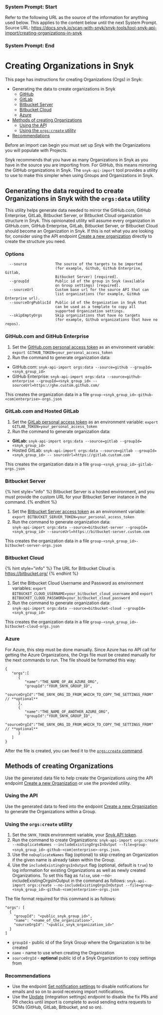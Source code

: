 ### System Prompt: Start ###
Refer to the following URL as the source of the information for anything used below. This applies to the content below until the next System Prompt.
Source URL: https://docs.snyk.io/scan-with-snyk/snyk-tools/tool-snyk-api-import/creating-organizations-in-snyk
### System Prompt: End ###

# Creating Organizations in Snyk

This page has instructions for creating Organizations (Orgs) in Snyk:

* Generating the data to create organizations in Snyk
  * [GitHub](creating-organizations-in-snyk.md#github.com-and-github-enterprise)
  * [GitLab](creating-organizations-in-snyk.md#gitlab.com-and-hosted-gitlab)
  * [Bitbucket Server](creating-organizations-in-snyk.md#bitbucket-server)
  * [Bitbucket Cloud](creating-organizations-in-snyk.md#bitbucket-cloud)
  * [Azure](creating-organizations-in-snyk.md#azure)
* [Methods of creating Organizations](creating-organizations-in-snyk.md#methods-of-creating-organizations)
  * [Using the AP](creating-organizations-in-snyk.md#using-the-api)I
  * [Using the `orgs:create` utility](creating-organizations-in-snyk.md#using-the-orgs-create-utility)
* [Recommendations](creating-organizations-in-snyk.md#recommendations)

Before an import can begin you must set up Snyk with the Organizations you will populate with Projects.

Snyk recommends that you have as many Organizations in Snyk as you have in the source you are importing from. For GitHub, this means mirroring the GitHub organizations in Snyk. The `snyk-api-import` tool provides a utility to use to make this simpler when using Groups and Organizations in Snyk.

## Generating the data required to create Organizations in Snyk with the `orgs:data` utility

This utility helps generate data needed to mirror the GitHub.com, GitHub Enterprise, GitLab, Bitbucket Server, or Bitbucket Cloud organization structure in Snyk. This opinionated utility will assume every organization in GitHub.com, GitHub Enterprise, GitLab, Bitbucket Server, or Bitbucket Cloud should become an Organization in Snyk. If this is not what you are looking for, consider using the API endpoint [Create a new organization](../../../snyk-api/reference/organizations-v1.md#org) directly to create the structure you need.

### Options

```
  --source             The source of the targets to be imported
                       (for example, Github, Github Enterprise, Gitlab,
                       Bitbucket Server) [required].
  --groupId            Public id of the group in Snyk (available
                       on Group settings) [required].
  --sourceUrl          Custom base url for the source API that can
                       list organizations (for example, GitHub Enterprise url).
  --sourceOrgPublicId  Public id of the Organization in Snyk that
                       can be used as a template to copy all
                       supported Organization settings.
  --skipEmptyOrgs      Skip organizations that have no targets 
                       (for example, Github organizations that have no repos).
```

### GitHub.com and GitHub Enterprise

1. Set the [GitHub.com personal access token](https://docs.github.com/en/free-pro-team@latest/github/authenticating-to-github/creating-a-personal-access-token) as an environment variable: `export GITHUB_TOKEN=your_personal_access_token`
2. Run the command to generate organization data:

* GitHub.com: `snyk-api-import orgs:data --source=github --groupId=<snyk_group_id>`
* GitHub Enterprise: `snyk-api-import orgs:data --source=github-enterprise --groupId=<snyk_group_id> -- sourceUrl=https://ghe.custom.github.com/`

This creates the organization data in a file `group-<snyk_group_id>-github-<com|enterprise>-orgs.json`

### GitLab.com and Hosted GitLab

1. Set the [GitLab personal access token](https://docs.gitlab.com/ee/user/profile/personal_access_tokens.html) as an environment variable: `export GITLAB_TOKEN=your_personal_access_token`
2. Run the command to generate organization data:

* **GitLab:** `snyk-api-import orgs:data --source=gitlab --groupId=<snyk_group_id>`
* Hosted GitLab: `snyk-api-import orgs:data --source=gitlab --groupId=<snyk_group_id> -- sourceUrl=https://gitlab.custom.com`

This creates the organization data in a file `group-<snyk_group_id>-gitlab-orgs.json`

### Bitbucket Server

{% hint style="info" %}
Bitbucket Server is a hosted environment, and you must provide the custom URL for your Bitbucket Server instance in the command.
{% endhint %}

1. Set the [Bitbucket Server access token](https://www.jetbrains.com/help/youtrack/standalone/integration-with-bitbucket-server.html#enable-youtrack-integration-bbserver) as an environment variable: `export BITBUCKET_SERVER_TOKEN=your_personal_access_token`
2. Run the command to generate organization data:\
   `snyk-api-import orgs:data --source=bitbucket-server --groupId=<snyk_group_id> --sourceUrl=https://bitbucket-server.custom.com`

This creates the organization data in a file `group-<snyk_group_id>-bitbucket-server-orgs.json`

### Bitbucket Cloud

{% hint style="info" %}
The URL for Bitbucket Cloud is https://bitbucket.org/
{% endhint %}

1. Set the Bitbucket Cloud Username and Password as environment variables: `export BITBUCKET_CLOUD_USERNAME=your_bitbucket_cloud_username` and `export BITBUCKET_CLOUD_PASSWORD=your_bitbucket_cloud_password`
2. Run the command to generate organization data:\
   `snyk-api-import orgs:data --source=bitbucket-cloud --groupId=<snyk_group_id>`

This creates the organization data in a file `group-<snyk_group_id>-bitbucket-cloud-orgs.json`

### Azure

For Azure, this step must be done manually. Since Azure has no API call for getting the Azure Organizations, the Orgs file must be created manually for the next commands to run. The file should be formatted this way:

```
{
   "orgs":[
      {
         "name":"THE_NAME_OF_AN_AZURE_ORG",
         "groupId":"YOUR_SNYK_GROUP_ID",
         "sourceOrgId":"THE_SNYK_ORG_ID_FROM_WHICH_TO_COPY_THE_SETTINGS_FROM"   // **optional**
      },
      {
         "name":"THE_NAME_OF_ANOTHER_AZURE_ORG",
         "groupId":"YOUR_SNYK_GROUP_ID",
         "sourceOrgId":"THE_SNYK_ORG_ID_FROM_WHICH_TO_COPY_THE_SETTINGS_FROM"  // **optional**
      }
   ]
}
```

After the file is created, you can feed it to the [`orgs:create` command](https://github.com/snyk/snyk-api-import/blob/0e5162d29dec7f1d5acde247cc8da0553871db3f/docs/orgs.md#creating-organizations-in-snyk-1).

## Methods of creating Organizations

Use the generated data file to help create the Organizations using the API endpoint [Create a new Organization](../../../snyk-api/reference/organizations-v1.md#org) or use the provided utility.

### Using the API

Use the generated data to feed into the endpoint [Create a new Organization](../../../snyk-api/reference/organizations-v1.md#org) to generate the Organizations within a Group.

### Using the `orgs:create` utility

1. Set the `SNYK_TOKEN` environment variable, your [Snyk API token](https://app.snyk.io/account).
2. Run the command to create Organizations: `snyk-api-import orgs:create --noDuplicateNames --includeExistingOrgsInOutput --file=group-<snyk_group_id>-github-<com|enterprise>-orgs.json`.
3. Use the `noDuplicateNames` flag (optional) to skip creating an Organization if the given name is already taken within the Group.
4. Use the `includeExistingOrgsInOutput` flag (optional, default is `true`) to log information for existing Organizations as well as newly created Organizations. To set this flag as `false`, use --no-includeExistingOrgsInOutput in the command as follows: `snyk-api-import orgs:create --no-includeExistingOrgsInOutput --file=group-<snyk_group_id>-github-<com|enterprise>-orgs.json`

The file format required for this command is as follows:

```
"orgs": [
  {
    "groupId": "<public_snyk_group_id>",
    "name": "<name_of_the_organization>",
    "sourceOrgId": "<public_snyk_organization_id>"
  }
]
```

* `groupId` - public id of the Snyk Group where the Organization is to be created
* `name` - name to use when creating the Organization
* `sourceOrgId` - **optional** public id of a Snyk Organization to copy settings from

### Recommendations

* Use the endpoint [Set notification settings](../../../snyk-api/reference/organizations-v1.md#org-orgid-notification-settings) to disable notifications for emails and so on to avoid receiving import notifications.
* Use the [Update](../../../snyk-api/reference/integrations-v1.md#org-orgid-integrations-integrationid-settings) (integration settings) endpoint to disable the fix PRs and PR checks until import is complete to avoid sending extra requests to SCMs (GitHub, GitLab, Bitbucket, and so on).
